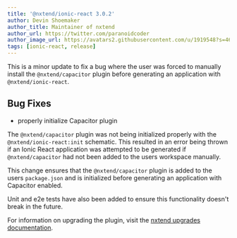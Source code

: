 ```yaml
---
title: '@nxtend/ionic-react 3.0.2'
author: Devin Shoemaker
author_title: Maintainer of nxtend
author_url: https://twitter.com/paranoidcoder
author_image_url: https://avatars2.githubusercontent.com/u/1919548?s=460&u=e8799ad545249d59bf57b7ee35a8841825004ca0&v=4
tags: [ionic-react, release]
---
```


This is a minor update to fix a bug where the user was forced to manually install the `@nxtend/capacitor` plugin before generating an application with `@nxtend/ionic-react`.

## Bug Fixes

- properly initialize Capacitor plugin

<!--truncate-->

The `@nxtend/capacitor` plugin was not being initialized properly with the `@nxtend/ionic-react:init` schematic. This resulted in an error being thrown if an Ionic React application was attempted to be generated if `@nxtend/capacitor` had not been added to the users workspace manually.

This change ensures that the `@nxtend/capacitor` plugin is added to the users `package.json` and is initialized before generating an application with Capacitor enabled.

Unit and e2e tests have also been added to ensure this functionality doesn't break in the future.

For information on upgrading the plugin, visit the [nxtend upgrades documentation](../../../../docs/nxtend/upgrades).
